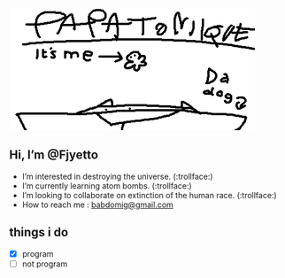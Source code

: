 <picture>
 <source media="(prefers-color-scheme: dark)" srcset="ghub banner.png">
 <source media="(prefers-color-scheme: light)" srcset="ghub banner light.png">
 <img alt="my banner" src="ghub banner light.png">
</picture>

## Hi, I’m @Fjyetto
- I’m interested in destroying the universe. (:trollface:)
- I’m currently learning atom bombs. (:trollface:)
- I’m looking to collaborate on extinction of the human race. (:trollface:)
- How to reach me : babdomig@gmail.com 
## things i do
- [x] program
- [ ] not program
